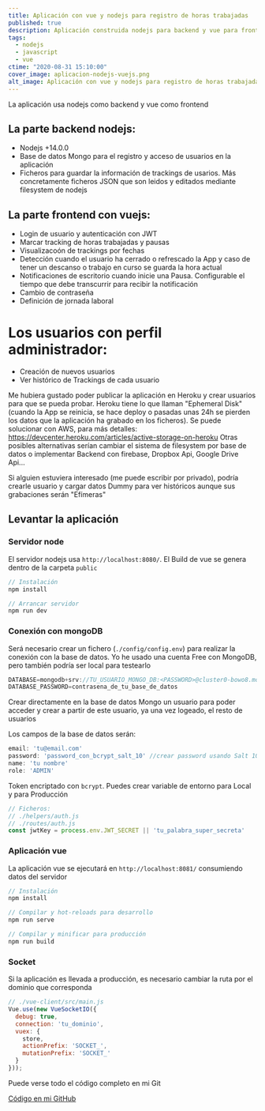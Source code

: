 ```yaml
---
title: Aplicación con vue y nodejs para registro de horas trabajadas 
published: true
description: Aplicación construida nodejs para backend y vue para frontend. Utilizando sockets, vuex, mongo, notificaciones de escritorio y autenticación con JWT
tags:
  - nodejs
  - javascript
  - vue
ctime: "2020-08-31 15:10:00"
cover_image: aplicacion-nodejs-vuejs.png
alt_image: Aplicación con vue y nodejs para registro de horas trabajadas 
---
```


La aplicación usa nodejs como backend y vue como frontend

## La parte backend nodejs:

<ul class="list-bullets">
  <li>Nodejs +14.0.0</li>
  <li>Base de datos Mongo para el registro y acceso de usuarios en la aplicación</li>
  <li>Ficheros para guardar la información de trackings de usarios. Más concretamente ficheros JSON que son leidos y editados mediante filesystem de nodejs</li>
</ul>

## La parte frontend con vuejs:

<ul class="list-bullets">
  <li>Login de usuario y autenticación con JWT</li>
  <li>Marcar tracking de horas trabajadas y pausas</li>
  <li>Visualizacoón de trackings por fechas</li>
  <li>Detección cuando el usuario ha cerrado o refrescado la App y caso de tener un descanso o trabajo en curso se guarda la hora actual</li>
  <li>Notificaciones de escritorio cuando inicie una Pausa. Configurable el tiempo que debe transcurrir para recibir la notificación</li>
  <li>Cambio de contraseña</li>
  <li>Definición de jornada laboral</li>
</ul>

#  Los usuarios con perfil administrador:

<ul class="list-bullets">
  <li>Creación de nuevos usuarios</li>
  <li>Ver histórico de Trackings de cada usuario</li>
</ul>

Me hubiera gustado poder publicar la aplicación en Heroku y crear usuarios para que se pueda probar. Heroku tiene lo que llaman "Ephemeral Disk" (cuando la App se reinicia, se hace deploy o pasadas unas 24h se pierden los datos que la aplicación ha grabado en los ficheros). Se puede solucionar con AWS, para más detalles: https://devcenter.heroku.com/articles/active-storage-on-heroku
Otras posibles alternativas serían cambiar el sistema de filesystem por base de datos o implementar Backend con firebase, Dropbox Api, Google Drive Api...

Si alguien estuviera interesado (me puede escribir por privado), podría crearle usuario y cargar datos Dummy para ver históricos aunque sus grabaciones serán "Efímeras"

## Levantar la aplicación

### Servidor node

El servidor nodejs usa <code>http://localhost:8080/</code>. El Build de vue se genera dentro de la carpeta <code>public</code>

```javascript
// Instalación
npm install

// Arrancar servidor
npm run dev
```

### Conexión con mongoDB

Será necesario crear un fichero (<code>./config/config.env</code>) para realizar la conexión con la base de datos. Yo he usado una cuenta Free con MongoDB, pero también podría ser local para testearlo

```javascript
DATABASE=mongodb+srv://TU_USUARIO_MONGO_DB:<PASSWORD>@cluster0-bowo8.mongodb.net/NOMBRE_DE_TU_BASE_DE_DATOS?retryWrites=true
DATABASE_PASSWORD=contrasena_de_tu_base_de_datos
```

Crear directamente en la base de datos Mongo un usuario para poder acceder y crear a partir de este usuario, ya una vez logeado, el resto de usuarios

Los campos de la base de datos serán:

```javascript
email: 'tu@email.com'
password: 'password_con_bcrypt_salt_10' //crear password usando Salt 10: https://bcrypt-generator.com/ (aunque se puede editar posteriormente)
name: 'tu nombre'
role: 'ADMIN'
```

Token encriptado con <code>bcrypt</code>. Puedes crear variable de entorno para Local y para Producción

```javascript
// Ficheros:
// ./helpers/auth.js
// ./routes/auth.js
const jwtKey = process.env.JWT_SECRET || 'tu_palabra_super_secreta'
```

### Aplicación vue

La aplicación vue se ejecutará en <code>http://localhost:8081/</code> consumiendo datos del servidor

```javascript
// Instalación
npm install

// Compilar y hot-reloads para desarrollo
npm run serve

// Compilar y minificar para producción
npm run build
```

### Socket

Si la aplicación es llevada a producción, es necesario cambiar la ruta por el dominio que corresponda

```javascript
// ./vue-client/src/main.js
Vue.use(new VueSocketIO({
  debug: true,
  connection: 'tu_dominio',
  vuex: {
    store,
    actionPrefix: 'SOCKET_',
    mutationPrefix: 'SOCKET_'
  }
}));
```

Puede verse todo el código completo en mi Git

<a href="https://github.com/ivanalbizu/tracking-app" target="_blank" rel="noopener">Código en mi GitHub</a>